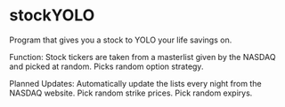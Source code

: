 # stockYOLO
Program that gives you a stock to YOLO your life savings on.

Function:
Stock tickers are taken from a masterlist given by the NASDAQ and picked at random.
Picks random option strategy.

Planned Updates:
Automatically update the lists every night from the NASDAQ website.
Pick random strike prices.
Pick random expirys.
